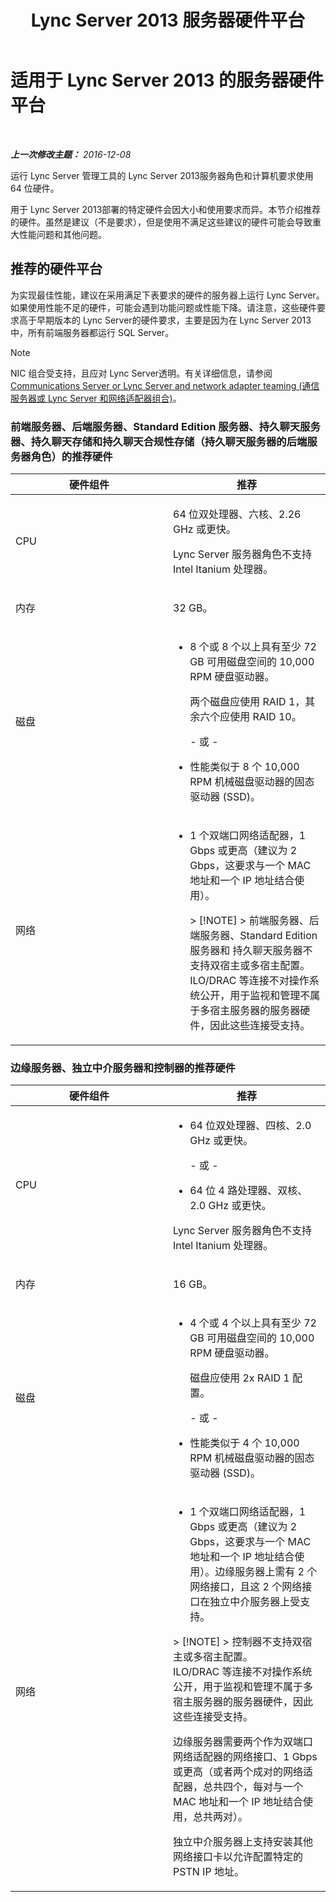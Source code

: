﻿---
title: Lync Server 2013 服务器硬件平台
TOCTitle: 服务器硬件平台
ms:assetid: c964c1c0-0153-472b-88ad-a38866e0df0c
ms:mtpsurl: https://technet.microsoft.com/zh-cn/library/Gg398835(v=OCS.15)
ms:contentKeyID: 49314244
ms.date: 07/21/2017
mtps_version: v=OCS.15
ms.translationtype: HT
---

# 适用于 Lync Server 2013 的服务器硬件平台

 

_**上一次修改主题：** 2016-12-08_

运行 Lync Server 管理工具的 Lync Server 2013服务器角色和计算机要求使用 64 位硬件。

用于 Lync Server 2013部署的特定硬件会因大小和使用要求而异。本节介绍推荐的硬件。虽然是建议（不是要求），但是使用不满足这些建议的硬件可能会导致重大性能问题和其他问题。

## 推荐的硬件平台

为实现最佳性能，建议在采用满足下表要求的硬件的服务器上运行 Lync Server。如果使用性能不足的硬件，可能会遇到功能问题或性能下降。请注意，这些硬件要求高于早期版本的 Lync Server的硬件要求，主要是因为在 Lync Server 2013中，所有前端服务器都运行 SQL Server。

> [!NOTE]  
> NIC 组合受支持，且应对 Lync Server透明。有关详细信息，请参阅<a href="https://go.microsoft.com/fwlink/p/?linkid=389910">Communications Server or Lync Server and network adapter teaming (通信服务器或 Lync Server 和网络适配器组合)</a>。



### 前端服务器、后端服务器、Standard Edition 服务器、持久聊天服务器、持久聊天存储和持久聊天合规性存储（持久聊天服务器的后端服务器角色）的推荐硬件

<table>
<colgroup>
<col style="width: 50%" />
<col style="width: 50%" />
</colgroup>
<thead>
<tr class="header">
<th>硬件组件</th>
<th>推荐</th>
</tr>
</thead>
<tbody>
<tr class="odd">
<td><p>CPU</p></td>
<td><p>64 位双处理器、六核、2.26 GHz 或更快。</p>
<p>Lync Server 服务器角色不支持 Intel Itanium 处理器。</p></td>
</tr>
<tr class="even">
<td><p>内存</p></td>
<td><p>32 GB。</p></td>
</tr>
<tr class="odd">
<td><p>磁盘</p></td>
<td><ul>
<li><p>8 个或 8 个以上具有至少 72 GB 可用磁盘空间的 10,000 RPM 硬盘驱动器。</p>
<p>两个磁盘应使用 RAID 1，其余六个应使用 RAID 10。</p>
<p>- 或 -</p></li>
<li><p>性能类似于 8 个 10,000 RPM 机械磁盘驱动器的固态驱动器 (SSD)。</p></li>
</ul></td>
</tr>
<tr class="even">
<td><p>网络</p></td>
<td><ul>
<li><p>1 个双端口网络适配器，1 Gbps 或更高（建议为 2 Gbps，这要求与一个 MAC 地址和一个 IP 地址结合使用）。</p>
<div class="alert">
> [!NOTE]  
> 前端服务器、后端服务器、Standard Edition 服务器和 持久聊天服务器不支持双宿主或多宿主配置。<br />
ILO/DRAC 等连接不对操作系统公开，用于监视和管理不属于多宿主服务器的服务器硬件，因此这些连接受支持。


</div></li>
</ul></td>
</tr>
</tbody>
</table>


### 边缘服务器、独立中介服务器和控制器的推荐硬件

<table>
<colgroup>
<col style="width: 50%" />
<col style="width: 50%" />
</colgroup>
<thead>
<tr class="header">
<th>硬件组件</th>
<th>推荐</th>
</tr>
</thead>
<tbody>
<tr class="odd">
<td><p>CPU</p></td>
<td><ul>
<li><p>64 位双处理器、四核、2.0 GHz 或更快。</p>
<p>- 或 -</p></li>
<li><p>64 位 4 路处理器、双核、2.0 GHz 或更快。</p></li>
</ul>
<p>Lync Server 服务器角色不支持 Intel Itanium 处理器。</p></td>
</tr>
<tr class="even">
<td><p>内存</p></td>
<td><p>16 GB。</p></td>
</tr>
<tr class="odd">
<td><p>磁盘</p></td>
<td><ul>
<li><p>4 个或 4 个以上具有至少 72 GB 可用磁盘空间的 10,000 RPM 硬盘驱动器。</p>
<p>磁盘应使用 2x RAID 1 配置。</p>
<p>- 或 -</p></li>
<li><p>性能类似于 4 个 10,000 RPM 机械磁盘驱动器的固态驱动器 (SSD)。</p></li>
</ul></td>
</tr>
<tr class="even">
<td><p>网络</p></td>
<td><ul>
<li><p>1 个双端口网络适配器，1 Gbps 或更高（建议为 2 Gbps，这要求与一个 MAC 地址和一个 IP 地址结合使用）。边缘服务器上需有 2 个网络接口，且这 2 个网络接口在独立中介服务器上受支持。</p></li>
</ul>
<div class="alert">
> [!NOTE]  
> 控制器不支持双宿主或多宿主配置。<br />
ILO/DRAC 等连接不对操作系统公开，用于监视和管理不属于多宿主服务器的服务器硬件，因此这些连接受支持。


</div>
<p>边缘服务器需要两个作为双端口网络适配器的网络接口、1 Gbps 或更高（或者两个成对的网络适配器，总共四个，每对与一个 MAC 地址和一个 IP 地址结合使用，总共两对）。</p>
<p>独立中介服务器上支持安装其他网络接口卡以允许配置特定的 PSTN IP 地址。</p></td>
</tr>
</tbody>
</table>

